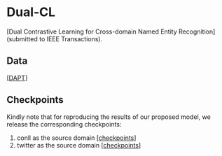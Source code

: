 # Dual-CL
[Dual Contrastive Learning for Cross-domain Named Entity Recognition](submitted to IEEE Transactions). 

## Data

[[DAPT]([https://drive.google.com/drive/folders/1HV2uc_4KzCp4YgrcJJyjPjKOuxqEJ9Hh?usp=share_link](https://drive.google.com/file/d/1UArV_MHAMK_HPBJPrYghB5al5DgJdjPw/view?usp=sharing))]

## Checkpoints 

Kindly note that for reproducing the results of our proposed model, we release the corresponding checkpoints:

1. conll as the source domain [[checkpoints](https://drive.google.com/drive/folders/1HV2uc_4KzCp4YgrcJJyjPjKOuxqEJ9Hh?usp=share_link)]
2. twitter as the source domain [[checkpoints](https://drive.google.com/drive/folders/1HV2uc_4KzCp4YgrcJJyjPjKOuxqEJ9Hh?usp=share_link)]
